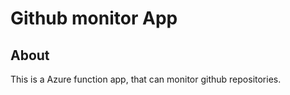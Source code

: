 # Github monitor App

## About <a name = "about"></a>
This is a Azure function app, that can monitor github repositories.

